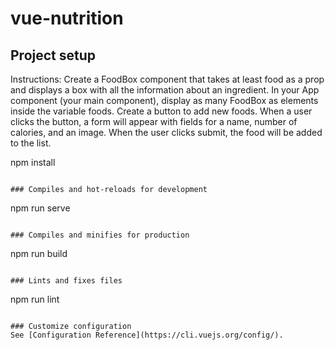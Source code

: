 # vue-nutrition

## Project setup

Instructions:
Create a FoodBox component that takes at least food as a prop and displays a box with all the information about an ingredient.
In your App component (your main component), display as many FoodBox as elements inside the variable foods.
Create a button to add new foods.
When a user clicks the button, a form will appear with fields for a name, number of calories, and an image.
When the user clicks submit, the food will be added to the list.

npm install

```

### Compiles and hot-reloads for development
```

npm run serve

```

### Compiles and minifies for production
```

npm run build

```

### Lints and fixes files
```

npm run lint

```

### Customize configuration
See [Configuration Reference](https://cli.vuejs.org/config/).
```
